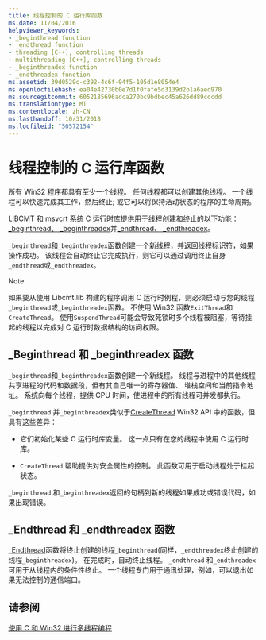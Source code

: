```yaml
---
title: 线程控制的 C 运行库函数
ms.date: 11/04/2016
helpviewer_keywords:
- _beginthread function
- _endthread function
- threading [C++], controlling threads
- multithreading [C++], controlling threads
- _beginthreadex function
- _endthreadex function
ms.assetid: 39d0529c-c392-4c6f-94f5-105d1e8054e4
ms.openlocfilehash: ea04e42730b0e7d1f0fafe5d3139d2b1a6aed970
ms.sourcegitcommit: 6052185696adca270bc9bdbec45a626dd89cdcdd
ms.translationtype: MT
ms.contentlocale: zh-CN
ms.lasthandoff: 10/31/2018
ms.locfileid: "50572154"
---
```

# <a name="c-run-time-library-functions-for-thread-control"></a>线程控制的 C 运行库函数

所有 Win32 程序都具有至少一个线程。 任何线程都可以创建其他线程。 一个线程可以快速完成其工作，然后终止; 或它可以将保持活动状态的程序的生命周期。

LIBCMT 和 msvcrt 系统 C 运行时库提供用于线程创建和终止的以下功能： [_beginthread、 _beginthreadex](../c-runtime-library/reference/beginthread-beginthreadex.md)并[_endthread、 _endthreadex](../c-runtime-library/reference/endthread-endthreadex.md)。

`_beginthread`和`_beginthreadex`函数创建一个新线程，并返回线程标识符，如果操作成功。 该线程会自动终止它完成执行，则它可以通过调用终止自身`_endthread`或`_endthreadex`。

> [!NOTE]
> 如果要从使用 Libcmt.lib 构建的程序调用 C 运行时例程，则必须启动与您的线程`_beginthread`或`_beginthreadex`函数。 不使用 Win32 函数`ExitThread`和`CreateThread`。 使用`SuspendThread`可能会导致死锁时多个线程被阻塞，等待挂起的线程以完成对 C 运行时数据结构的访问权限。

##  <a name="_core_the__beginthread_function"></a> _Beginthread 和 _beginthreadex 函数

`_beginthread`和`_beginthreadex`函数创建一个新线程。 线程与进程中的其他线程共享进程的代码和数据段，但有其自己唯一的寄存器值、 堆栈空间和当前指令地址。 系统向每个线程，提供 CPU 时间，使进程中的所有线程可并发都执行。

`_beginthread` 并`_beginthreadex`类似于[CreateThread](/windows/desktop/api/processthreadsapi/nf-processthreadsapi-createthread) Win32 API 中的函数，但具有这些差异：

- 它们初始化某些 C 运行时库变量。 这一点只有在您的线程中使用 C 运行时库。

- `CreateThread` 帮助提供对安全属性的控制。 此函数可用于启动线程处于挂起状态。

`_beginthread` 和`_beginthreadex`返回的句柄到新的线程如果成功或错误代码，如果出现错误。

##  <a name="_core_the__endthread_function"></a> _Endthread 和 _endthreadex 函数

[_Endthread](../c-runtime-library/reference/endthread-endthreadex.md)函数将终止创建的线程`_beginthread`(同样，`_endthreadex`终止创建的线程`_beginthreadex`)。 在完成时，自动终止线程。 `_endthread` 和`_endthreadex`可用于从线程内的条件性终止。 一个线程专门用于通讯处理，例如，可以退出如果无法控制的通信端口。

## <a name="see-also"></a>请参阅

[使用 C 和 Win32 进行多线程编程](multithreading-with-c-and-win32.md)